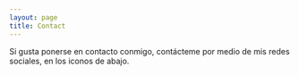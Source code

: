 ```yaml
---
layout: page
title: Contact
---
```


Si gusta ponerse en contacto conmigo, contácteme por medio de mis redes sociales, en los iconos de abajo.